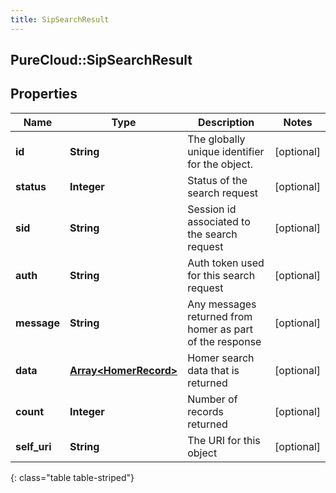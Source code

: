 ```yaml
---
title: SipSearchResult
---
```

## PureCloud::SipSearchResult

## Properties

|Name | Type | Description | Notes|
|------------ | ------------- | ------------- | -------------|
| **id** | **String** | The globally unique identifier for the object. | [optional] |
| **status** | **Integer** | Status of the search request | [optional] |
| **sid** | **String** | Session id associated to the search request | [optional] |
| **auth** | **String** | Auth token used for this search request | [optional] |
| **message** | **String** | Any messages returned from homer as part of the response | [optional] |
| **data** | [**Array&lt;HomerRecord&gt;**](HomerRecord.html) | Homer search data that is returned | [optional] |
| **count** | **Integer** | Number of records returned | [optional] |
| **self_uri** | **String** | The URI for this object | [optional] |
{: class="table table-striped"}


